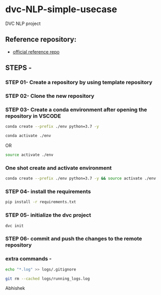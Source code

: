 # dvc-NLP-simple-usecase
DVC NLP project

## Reference repository:
* [official reference repo](https://github.com/abhishekjadhav3470/DVC_NLP)


## STEPS -

### STEP 01- Create a repository by using template repository

### STEP 02- Clone the new repository

### STEP 03- Create a conda environment after opening the repository in VSCODE

```bash
conda create --prefix ./env python=3.7 -y
```

```bash
conda activate ./env
```
OR
```bash
source activate ./env
```

### One shot create and activate environment
```bash
conda create --prefix ./env python=3.7 -y && source activate ./env
```

### STEP 04- install the requirements
```bash
pip install -r requirements.txt
```

### STEP 05- initialize the dvc project
```bash
dvc init
```

### STEP 06- commit and push the changes to the remote repository


### extra commands - 

```bash
echo "*.log" >> logs/.gitignore
```

```bash
git rm --cached logs/running_logs.log
```

Abhishek
